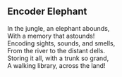 ## Encoder Elephant

In the jungle, an elephant abounds,  
With a memory that astounds!  
Encoding sights, sounds, and smells,  
From the river to the distant dells.  
Storing it all, with a trunk so grand,  
A walking library, across the land!  


